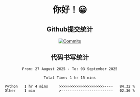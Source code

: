 <div align="center">
<h1>你好！😀</h1>

<h2>Github提交统计</h2>

[![Commits](https://github-readme-stats.ikunshare.com/api?username=ikun0014&include_all_commits=true&locale=cn&show_icons=true&bg_color=0,EC6C6C,FFD479,FFFC79,73FA79,73FDFF,D783FF)](https://github.com/ikun0014)

</div>



<div align="center">
<h2>代码书写统计</h2>
  
<!--START_SECTION:waka-->

```txt
From: 27 August 2025 - To: 03 September 2025

Total Time: 1 hr 15 mins

Python   1 hr 4 mins     >>>>>>>>>>>>>>>>>>>>>----   84.32 %
Other    1 min           >------------------------   02.36 %
```

<!--END_SECTION:waka-->

</div>
